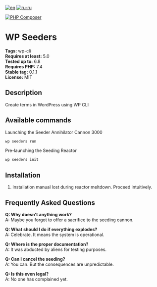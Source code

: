 [![en](https://img.shields.io/badge/lang-en-red.svg)](https://github.com/aigen31/wp-seeders/blob/master/README.md)
[![ru-ru](https://img.shields.io/badge/lang-ru--ru-green.svg)](https://github.com/aigen31/wp-seeders/blob/master/README.ru-ru.md)

[![PHP Composer](https://github.com/aigen31/wp-seeders/actions/workflows/php.yml/badge.svg)](https://github.com/aigen31/wp-seeders/actions/workflows/php.yml)

# WP Seeders

**Tags:** wp-cli  
**Requires at least:** 5.0  
**Tested up to:** 6.8  
**Requires PHP:** 7.4  
**Stable tag:** 0.1.1  
**License:** MIT

## Description

Create terms in WordPress using WP CLI

## Available commands

Launching the Seeder Annihilator Cannon 3000

```bash
wp seeders run
```

Pre-launching the Seeding Reactor

```bash
wp seeders init
```

## Installation

1. Installation manual lost during reactor meltdown. Proceed intuitively.

## Frequently Asked Questions

**Q: Why doesn't anything work?**  
A: Maybe you forgot to offer a sacrifice to the seeding cannon.

**Q: What should I do if everything explodes?**  
A: Celebrate. It means the system is operational.

**Q: Where is the proper documentation?**  
A: It was abducted by aliens for testing purposes.

**Q: Can I cancel the seeding?**  
A: You can. But the consequences are unpredictable.

**Q: Is this even legal?**  
A: No one has complained yet.

